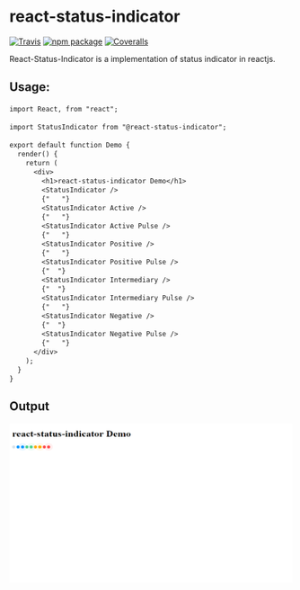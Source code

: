 # react-status-indicator

[![Travis][build-badge]][build]
[![npm package][npm-badge]][npm]
[![Coveralls][coveralls-badge]][coveralls]

React-Status-Indicator is a implementation of status indicator in reactjs.

## Usage:

```
import React, from "react";

import StatusIndicator from "@react-status-indicator";

export default function Demo {
  render() {
    return (
      <div>
        <h1>react-status-indicator Demo</h1>
        <StatusIndicator />
        {"   "}
        <StatusIndicator Active />
        {"   "}
        <StatusIndicator Active Pulse />
        {"   "}
        <StatusIndicator Positive />
        {"   "}
        <StatusIndicator Positive Pulse />
        {"  "}
        <StatusIndicator Intermediary />
        {"  "}
        <StatusIndicator Intermediary Pulse />
        {"   "}
        <StatusIndicator Negative />
        {"  "}
        <StatusIndicator Negative Pulse />
        {"   "}
      </div>
    );
  }
}

```

## Output

![alt text](https://github.com/muntakim1/react-status-indicator/blob/main/image.png?raw=true)

[build-badge]: https://img.shields.io/travis/user/repo/master.png?style=flat-square
[build]: https://travis-ci.org/user/repo
[npm-badge]: https://img.shields.io/npm/v/npm-package.png?style=flat-square
[npm]: https://www.npmjs.org/package/npm-package
[coveralls-badge]: https://img.shields.io/coveralls/user/repo/master.png?style=flat-square
[coveralls]: https://coveralls.io/github/muntakim1/react-status-indicator
